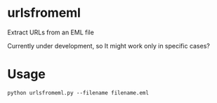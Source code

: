 # urlsfromeml
Extract URLs from an EML file

Currently under development, so It might work only in specific cases?

# Usage

```
python urlsfromeml.py --filename filename.eml
```
